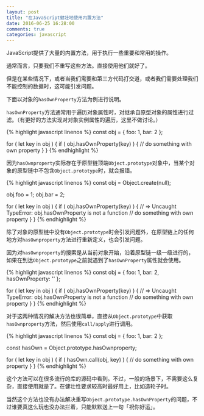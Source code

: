 ```yaml
---
layout: post
title: "在JavaScript健壮地使用内置方法"
date: 2016-06-25 16:28:00
comments: true
categories: javascript
---
```


JavaScript提供了大量的内置方法，用于执行一些重要和常用的操作。

通常而言，只要我们不重写这些方法。直接使用他们就好了。

但是在某些情况下，或者当我们需要和第三方代码打交道，或者我们需要处理我们不能控制的数据时，这可能引发问题。

下面以对象的`hasOwnProperty`方法为例进行说明。

`hasOwnProperty`方法通常用于遍历对象属性时，对继承自原型对象的属性进行过滤。（有更好的方法实现对对象实例属性的遍历，这里不做讨论。）

{% highlight javascript linenos %}
const obj = {
  foo: 1,
  bar: 2
};

for ( let key in obj ) {
  if ( obj.hasOwnProperty(key) ) {
    // do something with own property
  }
}
{% endhighlight %}

因为`hasOwnproperty`实际存在于原型链顶端`Object.prototype`对象中，当某个对象的原型链中不包含`Object.prototype`时，就会报错。

{% highlight javascript linenos %}
const obj = Object.create(null);

obj.foo = 1;
obj.bar = 2;

for ( let key in obj ) {
  if ( obj.hasOwnProperty(key) ) {    // => Uncaught TypeError: obj.hasOwnProperty is not a function
    // do something with own property
  }
}
{% endhighlight %}

除了对象的原型链中没有`Object.prototype`时会引发问题外，在原型链上的任何地方对`hasOwnproperty`方法进行重新定义，也会引发问题。

因为对`hasOwnproperty`的搜索是从当前对象开始，沿着原型链一级一级进行的，如果在到达`Object.prototype`之前就遇到了`hasOwnProperty`属性就会使用。

{% highlight javascript linenos %}
const obj = {
  foo: 1,
  bar: 2,
  hasOwnProperty: ''
};

for ( let key in obj ) {
  if ( obj.hasOwnProperty(key) ) {    // => Uncaught TypeError: obj.hasOwnProperty is not a function
    // do something with own property
  }
}
{% endhighlight %}

对于这两种情况的解决方法也很简单，直接从`Object.prototype`中获取`hasOwnproperty`方法，然后使用`call/apply`进行调用。

{% highlight javascript linenos %}
const obj = {
  foo: 1,
  bar: 2
};

const hasOwn = Object.prototype.hasOwnproperty;

for ( let key in obj ) {
  if ( hasOwn.call(obj, key) ) {
    // do something with own property
  }
}
{% endhighlight %}

这个方法可以在很多流行的库的源码中看到。不过，一般的场景下，不需要这么复杂，直接使用就是了。在健壮性要求较高时最好用上，比如造轮子时。

当然这个方法也没有办法解决重写`Object.prototype.hasOwnProperty`的问题，不过谁要真这么玩也没办法拦着，只能默默送上一句「祝你好运」。
